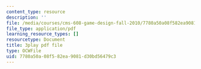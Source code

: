 ```yaml
---
content_type: resource
description: ''
file: /media/courses/cms-608-game-design-fall-2010/7780a50a08f582ea9081d30bd56479c3_68569.pdf
file_type: application/pdf
learning_resource_types: []
resourcetype: Document
title: 3play pdf file
type: OCWFile
uid: 7780a50a-08f5-82ea-9081-d30bd56479c3
---
```

